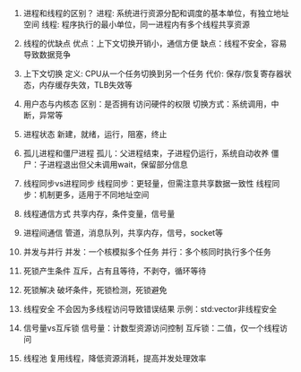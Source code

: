 1. 进程和线程的区别？
进程: 系统进行资源分配和调度的基本单位，有独立地址空间
线程: 程序执行的最小单位，同一进程内有多个线程共享资源

2. 线程的优缺点
优点：上下文切换开销小，通信方便
缺点：线程不安全，容易导致数据竞争

3. 上下文切换
定义: CPU从一个任务切换到另一个任务
代价: 保存/恢复寄存器状态，内存缓存失效，TLB失效等

4. 用户态与内核态
区别：是否拥有访问硬件的权限
切换方式：系统调用，中断，异常等

5. 进程状态
新建，就绪，运行，阻塞，终止

6. 孤儿进程和僵尸进程
孤儿：父进程结束，子进程仍运行，系统自动收养
僵尸：子进程退出但父未调用wait，保留部分信息

7. 线程同步vs进程同步
线程同步：更轻量，但需注意共享数据一致性
线程同步：机制更多，适用于不同地址空间

8. 线程通信方式
共享内存，条件变量，信号量

9. 进程间通信
管道，消息队列，共享内存，信号，socket等

10. 并发与并行
并发：一个核模拟多个任务
并行：多个核同时执行多个任务

11. 死锁产生条件
互斥，占有且等待，不剥夺，循环等待

12. 死锁解决
破坏条件，死锁检测，死锁避免

13. 线程安全
不会因为多线程访问导致错误结果
示例：std:vector非线程安全

14. 信号量vs互斥锁
信号量：计数型资源访问控制
互斥锁：二值，仅一个线程访问

15. 线程池
复用线程，降低资源消耗，提高并发处理效率

